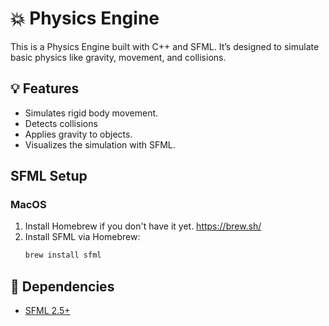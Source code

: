 #  💥 Physics Engine

This is a Physics Engine built with C++ and SFML. It’s designed to simulate basic physics like gravity, movement, and collisions.

##  💡 Features

- Simulates rigid body movement.
- Detects collisions
- Applies gravity to objects.
- Visualizes the simulation with SFML.

## SFML Setup
### MacOS
1. Install Homebrew if you don't have it yet. https://brew.sh/
2. Install SFML via Homebrew:
   ```bash
   brew install sfml
   ```

## 📌 Dependencies

- [SFML 2.5+](https://www.sfml-dev.org/)
